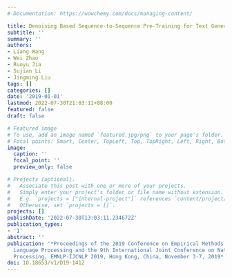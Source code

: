 ```yaml
---
# Documentation: https://wowchemy.com/docs/managing-content/

title: Denoising Based Sequence-to-Sequence Pre-Training for Text Generation
subtitle: ''
summary: ''
authors:
- Liang Wang
- Wei Zhao
- Ruoyu Jia
- Sujian Li
- Jingming Liu
tags: []
categories: []
date: '2019-01-01'
lastmod: 2022-07-30T21:03:11+08:00
featured: false
draft: false

# Featured image
# To use, add an image named `featured.jpg/png` to your page's folder.
# Focal points: Smart, Center, TopLeft, Top, TopRight, Left, Right, BottomLeft, Bottom, BottomRight.
image:
  caption: ''
  focal_point: ''
  preview_only: false

# Projects (optional).
#   Associate this post with one or more of your projects.
#   Simply enter your project's folder or file name without extension.
#   E.g. `projects = ["internal-project"]` references `content/project/deep-learning/index.md`.
#   Otherwise, set `projects = []`.
projects: []
publishDate: '2022-07-30T13:03:11.234672Z'
publication_types:
- '1'
abstract: ''
publication: '*Proceedings of the 2019 Conference on Empirical Methods in Natural
  Language Processing and the 9th International Joint Conference on Natural Language
  Processing, EMNLP-IJCNLP 2019, Hong Kong, China, November 3-7, 2019*'
doi: 10.18653/v1/D19-1412
---
```

